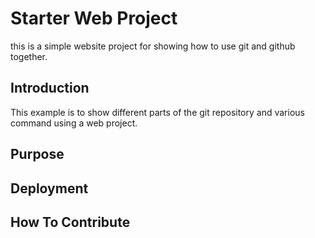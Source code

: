 # Starter Web Project

this is a simple website project for showing how to use git and github together.

## Introduction

This example is to show different parts of the git repository and various command using a web project.

## Purpose

## Deployment

## How To Contribute
